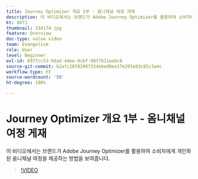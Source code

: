 ```yaml
---
title: Journey Optimizer 개요 1부 - 옴니채널 여정 게재
description: 이 비디오에서는 브랜드가 Adobe Journey Optimizer를 활용하여 소비자에게 개인화된 옴니채널 여정을 제공하는 방법을 보여줍니다.
kt: 8071
thumbnail: 334174.jpg
feature: Overview
doc-type: value video
team: Evangelism
role: User
level: Beginner
exl-id: 6977cc53-9dad-4dee-9cbf-90f7b11ea9c8
source-git-commit: b2afc28f82967324ebed0ee17e291e83c85c3a4c
workflow-type: ht
source-wordcount: '50'
ht-degree: 100%

---
```


# Journey Optimizer 개요 1부 - 옴니채널 여정 게재

이 비디오에서는 브랜드가 Adobe Journey Optimizer를 활용하여 소비자에게 개인화된 옴니채널 여정을 제공하는 방법을 보여줍니다.

>[!VIDEO](https://video.tv.adobe.com/v/334174?quality=12&learn=on)

